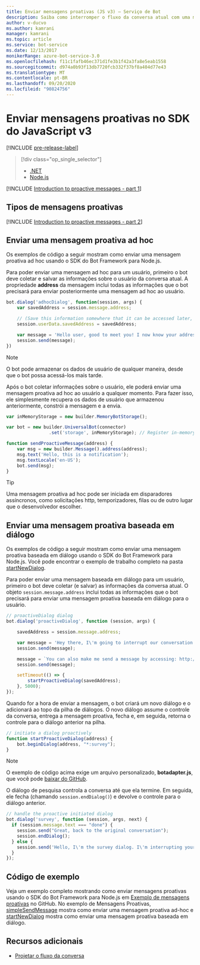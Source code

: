 ```yaml
---
title: Enviar mensagens proativas (JS v3) – Serviço de Bot
description: Saiba como interromper o fluxo da conversa atual com uma mensagem proativa usando o SDK do Bot Framework para Node.js
author: v-ducvo
ms.author: kamrani
manager: kamrani
ms.topic: article
ms.service: bot-service
ms.date: 12/13/2017
monikerRange: azure-bot-service-3.0
ms.openlocfilehash: f11c1fafb46ec371d1fe3b1f42a3fa8e5eab1558
ms.sourcegitcommit: d974a0b93f13db7720fcb332f37bf8a404d77e43
ms.translationtype: MT
ms.contentlocale: pt-BR
ms.lasthandoff: 09/20/2020
ms.locfileid: "90824756"
---
```

# <a name="send-proactive-messages-in-the-v3-javascript-sdk"></a>Enviar mensagens proativas no SDK do JavaScript v3

[!INCLUDE [pre-release-label](../includes/pre-release-label-v3.md)]

> [!div class="op_single_selector"]
> - [.NET](../dotnet/bot-builder-dotnet-proactive-messages.md)
> - [Node.js](../nodejs/bot-builder-nodejs-proactive-messages.md)

[!INCLUDE [Introduction to proactive messages - part 1](../includes/snippet-proactive-messages-intro-1.md)]

## <a name="types-of-proactive-messages"></a>Tipos de mensagens proativas

[!INCLUDE [Introduction to proactive messages - part 2](../includes/snippet-proactive-messages-intro-2.md)]

## <a name="send-an-ad-hoc-proactive-message"></a>Enviar uma mensagem proativa ad hoc

Os exemplos de código a seguir mostram como enviar uma mensagem proativa ad hoc usando o SDK do Bot Framework para Node.js.

Para poder enviar uma mensagem ad hoc para um usuário, primeiro o bot deve coletar e salvar as informações sobre o usuário da conversa atual. A propriedade **address** da mensagem inclui todas as informações que o bot precisará para enviar posteriormente uma mensagem ad hoc ao usuário. 

```javascript
bot.dialog('adhocDialog', function(session, args) {
    var savedAddress = session.message.address;

    // (Save this information somewhere that it can be accessed later, such as in a database, or session.userData)
    session.userData.savedAddress = savedAddress;

    var message = 'Hello user, good to meet you! I now know your address and can send you notifications in the future.';
    session.send(message);
})
```

> [!NOTE]
> O bot pode armazenar os dados de usuário de qualquer maneira, desde que o bot possa acessá-los mais tarde.

Após o bot coletar informações sobre o usuário, ele poderá enviar uma mensagem proativa ad hoc ao usuário a qualquer momento. Para fazer isso, ele simplesmente recupera os dados de usuário que armazenou anteriormente, constrói a mensagem e a envia.

```javascript
var inMemoryStorage = new builder.MemoryBotStorage();

var bot = new builder.UniversalBot(connector)
                .set('storage', inMemoryStorage); // Register in-memory storage 

function sendProactiveMessage(address) {
    var msg = new builder.Message().address(address);
    msg.text('Hello, this is a notification');
    msg.textLocale('en-US');
    bot.send(msg);
}
```

> [!TIP]
> Uma mensagem proativa ad hoc pode ser iniciada em disparadores assíncronos, como solicitações http, temporizadores, filas ou de outro lugar que o desenvolvedor escolher.

## <a name="send-a-dialog-based-proactive-message"></a>Enviar uma mensagem proativa baseada em diálogo

Os exemplos de código a seguir mostram como enviar uma mensagem proativa baseada em diálogo usando o SDK do Bot Framework para Node.js. Você pode encontrar o exemplo de trabalho completo na pasta [startNewDialog](https://aka.ms/js-startnewdialog-sample-v3).

Para poder enviar uma mensagem baseada em diálogo para um usuário, primeiro o bot deve coletar (e salvar) as informações da conversa atual. O objeto `session.message.address` inclui todas as informações que o bot precisará para enviar uma mensagem proativa baseada em diálogo para o usuário. 

```javascript
// proactiveDialog dialog
bot.dialog('proactiveDialog', function (session, args) {

    savedAddress = session.message.address;

    var message = 'Hey there, I\'m going to interrupt our conversation and start a survey in five seconds...';
    session.send(message);

    message = `You can also make me send a message by accessing: http://localhost:${server.address().port}/api/CustomWebApi`;
    session.send(message);

    setTimeout(() => {
        startProactiveDialog(savedAddress);
    }, 5000);
});
```

Quando for a hora de enviar a mensagem, o bot criará um novo diálogo e o adicionará ao topo da pilha de diálogos. O novo diálogo assume o controle da conversa, entrega a mensagem proativa, fecha e, em seguida, retorna o controle para o diálogo anterior na pilha. 

```javascript
// initiate a dialog proactively 
function startProactiveDialog(address) {
    bot.beginDialog(address, "*:survey");
}
```

> [!NOTE]
> O exemplo de código acima exige um arquivo personalizado, **botadapter.js**, que você pode [baixar do GitHub](https://aka.ms/js-botadaptor-file-v3).

O diálogo de pesquisa controla a conversa até que ela termine. Em seguida, ele fecha (chamando `session.endDialog()`) e devolve o controle para o diálogo anterior. 


```javascript
// handle the proactive initiated dialog
bot.dialog('survey', function (session, args, next) {
  if (session.message.text === "done") {
    session.send("Great, back to the original conversation");
    session.endDialog();
  } else {
    session.send('Hello, I\'m the survey dialog. I\'m interrupting your conversation to ask you a question. Type "done" to resume');
  }
});
```

## <a name="sample-code"></a>Código de exemplo

Veja um exemplo completo mostrando como enviar mensagens proativas usando o SDK do Bot Framework para Node.js em <a href="https://aka.ms/js-proactivemessages-sample-v3" target="_blank">Exemplo de mensagens proativas</a> no GitHub. No exemplo de Mensagens Proativas, <a href="https://aka.ms/js-simplesendmessage-sample-v3" target="_blank">simpleSendMessage</a> mostra como enviar uma mensagem proativa ad-hoc e <a href="https://aka.ms/js-startnewdialog-sample-v3" target="_blank">startNewDialog</a> mostra como enviar uma mensagem proativa baseada em diálogo.

## <a name="additional-resources"></a>Recursos adicionais

- [Projetar o fluxo da conversa](../bot-service-design-conversation-flow.md)
